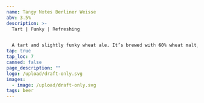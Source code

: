 ```yaml
---
name: Tangy Notes Berliner Weisse
abv: 3.5%
description: >-
  Tart | Funky | Refreshing 


  A tart and slightly funky wheat ale. It’s brewed with 60% wheat malt, single decocted and kettle soured. The result is super refreshing and thirst quenching. 
tap: true
tap_loc: 7
canned: false
page_description: ""
logo: /upload/draft-only.svg
images:
  - image: /upload/draft-only.svg
tags: beer
---
```

